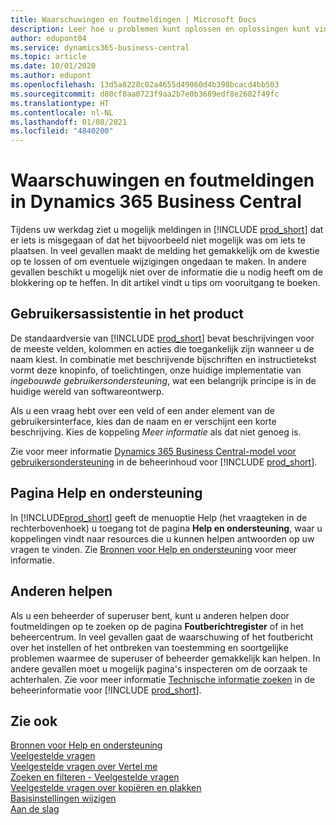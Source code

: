 ```yaml
---
title: Waarschuwingen en foutmeldingen | Microsoft Docs
description: Leer hoe u problemen kunt oplossen en oplossingen kunt vinden voor foutmeldingen wanneer u in Business Central werkt.
author: edupont04
ms.service: dynamics365-business-central
ms.topic: article
ms.date: 10/01/2020
ms.author: edupont
ms.openlocfilehash: 13d5a8228c02a4655d49060d4b398bcacd4bb503
ms.sourcegitcommit: d80cf8aa0723f9aa2b7e0b3689edf8e2682f49fc
ms.translationtype: HT
ms.contentlocale: nl-NL
ms.lasthandoff: 01/08/2021
ms.locfileid: "4840200"
---
```

# <a name="warnings-and-error-messages-in-dynamics-365-business-central"></a>Waarschuwingen en foutmeldingen in Dynamics 365 Business Central

Tijdens uw werkdag ziet u mogelijk meldingen in [!INCLUDE [prod_short](includes/prod_short.md)] dat er iets is misgegaan of dat het bijvoorbeeld niet mogelijk was om iets te plaatsen. In veel gevallen maakt de melding het gemakkelijk om de kwestie op te lossen of om eventuele wijzigingen ongedaan te maken. In andere gevallen beschikt u mogelijk niet over de informatie die u nodig heeft om de blokkering op te heffen. In dit artikel vindt u tips om vooruitgang te boeken.  

## <a name="in-product-user-assistance"></a>Gebruikersassistentie in het product

De standaardversie van [!INCLUDE [prod_short](includes/prod_short.md)] bevat beschrijvingen voor de meeste velden, kolommen en acties die toegankelijk zijn wanneer u de naam kiest. In combinatie met beschrijvende bijschriften en instructietekst vormt deze knopinfo, of toelichtingen, onze huidige implementatie van *ingebouwde gebruikersondersteuning*, wat een belangrijk principe is in de huidige wereld van softwareontwerp.  

Als u een vraag hebt over een veld of een ander element van de gebruikersinterface, kies dan de naam en er verschijnt een korte beschrijving. Kies de koppeling *Meer informatie* als dat niet genoeg is.  

Zie voor meer informatie [Dynamics 365 Business Central-model voor gebruikersondersteuning](/dynamics365/business-central/dev-itpro/user-assistance) in de beheerinhoud voor [!INCLUDE [prod_short](includes/prod_short.md)].  

## <a name="help-and-support-page"></a>Pagina Help en ondersteuning

In [!INCLUDE[prod_short](includes/prod_short.md)] geeft de menuoptie Help (het vraagteken in de rechterbovenhoek) u toegang tot de pagina **Help en ondersteuning**, waar u koppelingen vindt naar resources die u kunnen helpen antwoorden op uw vragen te vinden. Zie [Bronnen voor Help en ondersteuning](product-help-and-support.md) voor meer informatie.  

## <a name="help-others"></a>Anderen helpen

Als u een beheerder of superuser bent, kunt u anderen helpen door foutmeldingen op te zoeken op de pagina **Foutberichtregister** of in het beheercentrum. In veel gevallen gaat de waarschuwing of het foutbericht over het instellen of het ontbreken van toestemming en soortgelijke problemen waarmee de superuser of beheerder gemakkelijk kan helpen. In andere gevallen moet u mogelijk pagina's inspecteren om de oorzaak te achterhalen. Zie voor meer informatie [Technische informatie zoeken](/dynamics365/business-central/dev-itpro/administration/manage-technical-support#finding-technical-information) in de beheerinformatie voor [!INCLUDE [prod_short](includes/prod_short.md)].  

## <a name="see-also"></a>Zie ook

[Bronnen voor Help en ondersteuning](product-help-and-support.md)  
[Veelgestelde vragen](across-faq.md)  
[Veelgestelde vragen over Vertel me](ui-search-faq.md)  
[Zoeken en filteren - Veelgestelde vragen](ui-search-filter-faq.md)  
[Veelgestelde vragen over kopiëren en plakken](faq-copy-paste.yml)  
[Basisinstellingen wijzigen](ui-change-basic-settings.md)  
[Aan de slag](product-get-started.md)  
